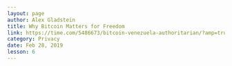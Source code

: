 ```yaml
---
layout: page
author: Alex Gladstein
title: Why Bitcoin Matters for Freedom
link: https://time.com/5486673/bitcoin-venezuela-authoritarian/?amp=true
category: Privacy
date: Feb 28, 2019
lesson: 6
---
```

